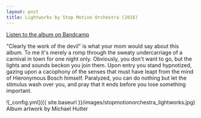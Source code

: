 ```yaml
---
layout: post
title: Lightworks by Stop Motion Orchestra (2018)
---
```


[Listen to the album on Bandcamp](https://stopmotionorchestra.bandcamp.com/album/lightworks)

"Clearly the work of the devil" is what your mom would say about this album. To me it's merely a romp through the sweaty undercarriage of a carnival in town for one night only. Obviously, you don't want to go, but the lights and sounds beckon you join them. Upon entry you stand hypnotized, gazing upon a cacophony of the senses that must have leapt from the mind of Hieronymous Bosch himself. Paralyzed, you can do nothing but let the stimulus wash over you, and pray that it ends before you lose something important.


![_config.yml]({{ site.baseurl }}/images/stopmotionorchestra_lightworks.jpg)
Album artwork by Michael Hutter

